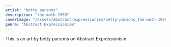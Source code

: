 ```yaml
---
artist: "betty parsons"
description: "the-moth-1969"
coverImage: "/assets/abstract-expressionism/betty-parsons_the-moth-1969.jpg"
genre: "Abstract Expressionism"
---
```

This is an art by betty parsons on Abstract Expressionism

